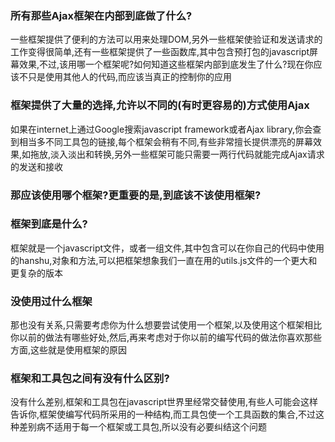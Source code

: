 ### 所有那些Ajax框架在内部到底做了什么?

一些框架提供了便利的方法可以用来处理DOM,另外一些框架使验证和发送请求的工作变得很简单,还有一些框架提供了一些函数库,其中包含预打包的javascript屏幕效果,不过,该用哪一个框架呢?如何知道这些框架内部到底发生了什么?现在你应该不只是使用其他人的代码,而应该当真正的控制你的应用

### 框架提供了大量的选择,允许以不同的(有时更容易的)方式使用Ajax

如果在internet上通过Google搜索javascript framework或者Ajax library,你会查到相当多不同工具包的链接,每个框架会稍有不同,有些非常擅长提供漂亮的屏幕效果,如拖放,淡入淡出和转换,另外一些框架可能只需要一两行代码就能完成Ajax请求的发送和接收

### 那应该使用哪个框架?更重要的是,到底该不该使用框架?

### 框架到底是什么?

框架就是一个javascript文件，或者一组文件,其中包含可以在你自己的代码中使用的hanshu,对象和方法,可以把框架想象我们一直在用的utils.js文件的一个更大和更复杂的版本

### 没使用过什么框架

那也没有关系,只需要考虑你为什么想要尝试使用一个框架,以及使用这个框架相比你以前的做法有哪些好处,然后,再来考虑对于你以前的编写代码的做法你喜欢那些方面,这些就是使用框架的原因

### 框架和工具包之间有没有什么区别?

没有什么差别,框架和工具包在javascript世界里经常交替使用,有些人可能会这样告诉你,框架使编写代码所采用的一种结构,而工具包使一个工具函数的集合,不过这种差别病不适用于每一个框架或工具包,所以没有必要纠结这个问题

